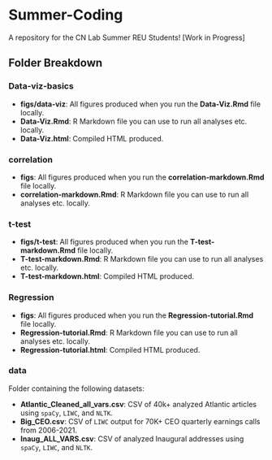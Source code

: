 # Summer-Coding
A repository for the CN Lab Summer REU Students! [Work in Progress] 

## Folder Breakdown 

### Data-viz-basics

- **figs/data-viz**: All figures produced when you run the **Data-Viz.Rmd** file locally.
- **Data-Viz.Rmd**: R Markdown file you can use to run all analyses etc. locally. 
- **Data-Viz.html**: Compiled HTML produced.

### correlation 

- **figs**: All figures produced when you run the **correlation-markdown.Rmd** file locally.
- **correlation-markdown.Rmd**: R Markdown file you can use to run all analyses etc. locally. 

### t-test

- **figs/t-test**: All figures produced when you run the **T-test-markdown.Rmd** file locally.
- **T-test-markdown.Rmd**: R Markdown file you can use to run all analyses etc. locally. 
- **T-test-markdown.html**: Compiled HTML produced.

### Regression 

- **figs**: All figures produced when you run the **Regression-tutorial.Rmd** file locally.
- **Regression-tutorial.Rmd**: R Markdown file you can use to run all analyses etc. locally. 
- **Regression-tutorial.html**: Compiled HTML produced.

### data

Folder containing the following datasets:

- **Atlantic_Cleaned_all_vars.csv**: CSV of 40k+ analyzed Atlantic articles using `spaCy`, `LIWC`, and `NLTK`.
- **Big_CEO.csv**: CSV of `LIWC` output for 70K+ CEO quarterly earnings calls from 2006-2021. 
- **Inaug_ALL_VARS.csv**: CSV of analyzed Inaugural addresses using `spaCy`, `LIWC`, and `NLTK`.